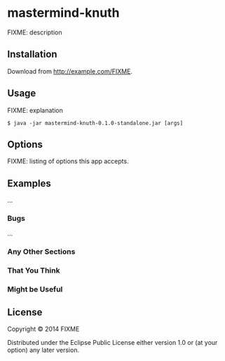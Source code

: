 # mastermind-knuth

FIXME: description

## Installation

Download from http://example.com/FIXME.

## Usage

FIXME: explanation

    $ java -jar mastermind-knuth-0.1.0-standalone.jar [args]

## Options

FIXME: listing of options this app accepts.

## Examples

...

### Bugs

...

### Any Other Sections
### That You Think
### Might be Useful

## License

Copyright © 2014 FIXME

Distributed under the Eclipse Public License either version 1.0 or (at
your option) any later version.
